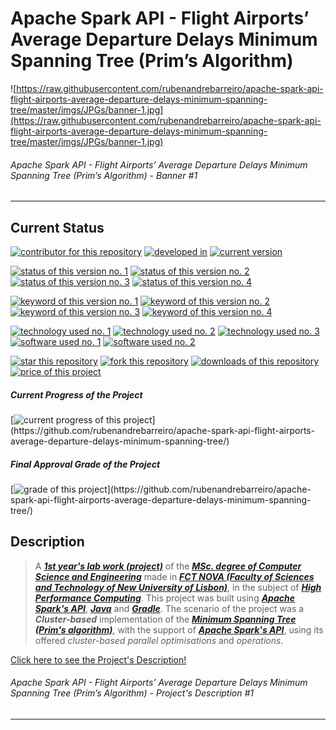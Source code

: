 # Apache Spark API - Flight Airports’ Average Departure Delays Minimum Spanning Tree (Prim’s Algorithm)

![https://raw.githubusercontent.com/rubenandrebarreiro/apache-spark-api-flight-airports-average-departure-delays-minimum-spanning-tree/master/imgs/JPGs/banner-1.jpg](https://raw.githubusercontent.com/rubenandrebarreiro/apache-spark-api-flight-airports-average-departure-delays-minimum-spanning-tree/master/imgs/JPGs/banner-1.jpg)
###### Apache Spark API - Flight Airports’ Average Departure Delays Minimum Spanning Tree (Prim’s Algorithm) - Banner #1

***


## Current Status
[![contributor for this repository](https://img.shields.io/badge/contributor-rubenandrebarreiro-blue.svg)](https://github.com/rubenandrebarreiro/) [![developed in](https://img.shields.io/badge/developed&nbsp;in-fct&nbsp;nova-blue.svg)](https://www.fct.unl.pt/)
[![current version](https://img.shields.io/badge/version-1.0-magenta.svg)](https://github.com/rubenandrebarreiro/apache-spark-api-flight-airports-average-departure-delays-minimum-spanning-tree/)

[![status of this version no. 1](https://img.shields.io/badge/status-completed-orange.svg)](https://github.com/rubenandrebarreiro/apache-spark-api-flight-airports-average-departure-delays-minimum-spanning-tree/)
[![status of this version no. 2](https://img.shields.io/badge/status-final-orange.svg)](https://github.com/rubenandrebarreiro/apache-spark-api-flight-airports-average-departure-delays-minimum-spanning-tree/)
[![status of this version no. 3](https://img.shields.io/badge/status-stable-orange.svg)](https://github.com/rubenandrebarreiro/apache-spark-api-flight-airports-average-departure-delays-minimum-spanning-tree/)
[![status of this version no. 4](https://img.shields.io/badge/status-documented-orange.svg)](https://github.com/rubenandrebarreiro/apache-spark-api-flight-airports-average-departure-delays-minimum-spanning-tree/)

[![keyword of this version no. 1](https://img.shields.io/badge/keyword-high&nbsp;performance&nbsp;computing-brown.svg)](https://github.com/rubenandrebarreiro/apache-spark-api-flight-airports-average-departure-delays-minimum-spanning-tree/)
[![keyword of this version no. 2](https://img.shields.io/badge/keyword-neural&nbsp;networks-brown.svg)](https://github.com/rubenandrebarreiro/apache-spark-api-flight-airports-average-departure-delays-minimum-spanning-tree/)
[![keyword of this version no. 3](https://img.shields.io/badge/keyword-som-brown.svg)](https://github.com/rubenandrebarreiro/apache-spark-api-flight-airports-average-departure-delays-minimum-spanning-tree/)
[![keyword of this version no. 4](https://img.shields.io/badge/keyword-cuda-brown.svg)](https://github.com/rubenandrebarreiro/apache-spark-api-flight-airports-average-departure-delays-minimum-spanning-tree/)

[![technology used no. 1](https://img.shields.io/badge/built&nbsp;with-apache&nbsp;spark&nbsp;api-red.svg)](https://spark.apache.org/) 
[![technology used no. 2](https://img.shields.io/badge/built&nbsp;with-java-red.svg)](https://www.java.com/) 
[![technology used no. 3](https://img.shields.io/badge/built&nbsp;with-gradle-red.svg)](https://gradle.org/)
[![software used no. 1](https://img.shields.io/badge/software-eclipse&nbsp;ide-gold.svg)](https://www.eclipse.org/)
[![software used no. 2](https://img.shields.io/badge/software-jetbrains&nbsp;intellij&nbsp;idea-gold.svg)](https://www.jetbrains.com/idea/)

[![star this repository](http://githubbadges.com/star.svg?user=rubenandrebarreiro&repo=apache-spark-api-flight-airports-average-departure-delays-minimum-spanning-tree&style=flat)](https://github.com/rubenandrebarreiro/apache-spark-api-flight-airports-average-departure-delays-minimum-spanning-tree/stargazers)
[![fork this repository](http://githubbadges.com/fork.svg?user=rubenandrebarreiro&repo=apache-spark-api-flight-airports-average-departure-delays-minimum-spanning-trees&style=flat)](https://github.com/rubenandrebarreiro/apache-spark-api-flight-airports-average-departure-delays-minimum-spanning-tree/fork)
[![downloads of this repository](https://img.shields.io/github/downloads/rubenandrebarreiro/apache-spark-api-flight-airports-average-departure-delays-minimum-spanning-tree/total.svg)](https://github.com/rubenandrebarreiro/apache-spark-api-flight-airports-average-departure-delays-minimum-spanning-tree/archive/master.zip)
[![price of this project](https://img.shields.io/badge/price-free-success.svg)](https://github.com/rubenandrebarreiro/apache-spark-api-flight-airports-average-departure-delays-minimum-spanning-tree/archive/master.zip)

##### Current Progress of the Project

[![current progress of this project](http://progressed.io/bar/80?title=&nbsp;completed&nbsp;)](https://github.com/rubenandrebarreiro/apache-spark-api-flight-airports-average-departure-delays-minimum-spanning-tree/) 

##### Final Approval Grade of the Project

[![grade of this project](http://progressed.io/bar/18?scale=20&title=&nbsp;grade&nbsp;&suffix=&nbsp;)](https://github.com/rubenandrebarreiro/apache-spark-api-flight-airports-average-departure-delays-minimum-spanning-tree/)


## Description

> A [**_1st year's lab work (project)_**](http://www.unl.pt/guia/2018/fct/UNLGI_getCurso?curso=935) of the [**_MSc. degree of Computer Science and Engineering_**](https://www.fct.unl.pt/en/education/course/integrated-master-computer-science/) made in [**_FCT NOVA (Faculty of Sciences and Technology of New University of Lisbon)_**](https://www.fct.unl.pt/), in the subject of [**_High Performance Computing_**](http://www.unl.pt/guia/2018/fct/UNLGI_getUC?uc=11165). This project was built using [**_Apache Spark's API_**](https://spark.apache.org/), [**_Java_**](https://www.java.com/) and [**_Gradle_**](https://gradle.org/). The scenario of the project was a **_Cluster-based_** implementation of the [**_Minimum Spanning Tree (Prim's algorithm)_**](https://en.wikipedia.org/wiki/Prim%27s_algorithm), with the support of [**_Apache Spark's API_**](https://spark.apache.org/), using its offered _cluster-based_ _parallel optimisations_ and _operations_.

[Click here to see the Project's Description!](https://raw.githubusercontent.com/rubenandrebarreiro/apache-spark-api-flight-airports-average-departure-delays-minimum-spanning-tree/master/project-description/PDFs/project-description-1.pdf)
######  Apache Spark API - Flight Airports’ Average Departure Delays Minimum Spanning Tree (Prim’s Algorithm) - Project's Description #1

***
